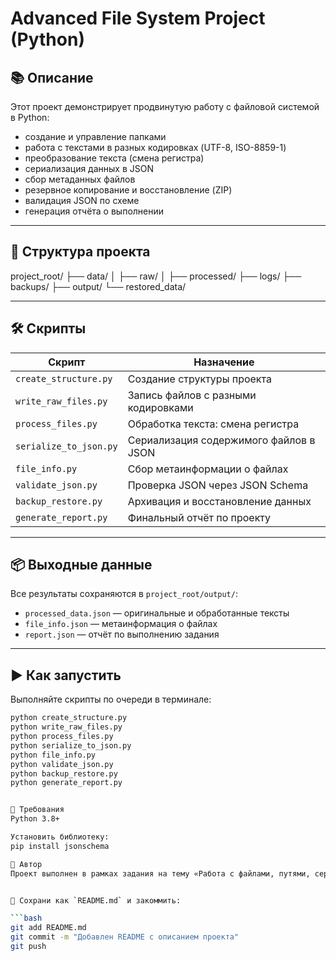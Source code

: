 # Advanced File System Project (Python)

## 📚 Описание

Этот проект демонстрирует продвинутую работу с файловой системой в Python:

- создание и управление папками
- работа с текстами в разных кодировках (UTF-8, ISO-8859-1)
- преобразование текста (смена регистра)
- сериализация данных в JSON
- сбор метаданных файлов
- резервное копирование и восстановление (ZIP)
- валидация JSON по схеме
- генерация отчёта о выполнении

---

## 📁 Структура проекта

project_root/
├── data/
│ ├── raw/
│ ├── processed/
├── logs/
├── backups/
├── output/
└── restored_data/


---

## 🛠 Скрипты

| Скрипт | Назначение |
|--------|------------|
| `create_structure.py` | Создание структуры проекта |
| `write_raw_files.py` | Запись файлов с разными кодировками |
| `process_files.py` | Обработка текста: смена регистра |
| `serialize_to_json.py` | Сериализация содержимого файлов в JSON |
| `file_info.py` | Сбор метаинформации о файлах |
| `validate_json.py` | Проверка JSON через JSON Schema |
| `backup_restore.py` | Архивация и восстановление данных |
| `generate_report.py` | Финальный отчёт по проекту |

---

## 📦 Выходные данные

Все результаты сохраняются в `project_root/output/`:

- `processed_data.json` — оригинальные и обработанные тексты
- `file_info.json` — метаинформация о файлах
- `report.json` — отчёт по выполнению задания

---

## ▶️ Как запустить

Выполняйте скрипты по очереди в терминале:

```bash
python create_structure.py
python write_raw_files.py
python process_files.py
python serialize_to_json.py
python file_info.py
python validate_json.py
python backup_restore.py
python generate_report.py


📌 Требования
Python 3.8+

Установить библиотеку:
pip install jsonschema

👤 Автор
Проект выполнен в рамках задания на тему «Работа с файлами, путями, сериализацией и резервным копированием в Python».


📌 Сохрани как `README.md` и закоммить:

```bash
git add README.md
git commit -m "Добавлен README с описанием проекта"
git push

